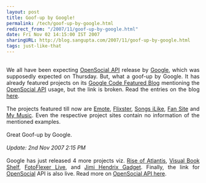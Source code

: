 ```yaml
---
layout: post
title: Goof-up by Google!
permalink: /tech/goof-up-by-google.html
redirect_from: "/2007/11/goof-up-by-google.html"
date: Fri Nov 02 14:15:00 IST 2007
sharingURL: http://blog.sangupta.com/2007/11/goof-up-by-google.html
tags: just-like-that
---
```


<div align="justify">
    <br>We all have been expecting 
    <a href="http://code.google.com/apis/opensocial" title="OpenSocial">OpenSocial API</a> release by 
    <a href="http://www.google.com/" title="Google">Google</a>, which was supposedly expected on Thursday. But, what a goof-up by Google. It has already featured projects on its 
    <a href="http://google-code-featured.blogspot.com/" title="Google Code Featured Blog">Google Code Featured Blog</a> mentioning the 
    <a href="http://code.google.com/apis/opensocial/">OpenSocial API</a> usage, but the link is broken. Read the entries on the blog 
    <a href="http://google-code-featured.blogspot.com/2007_11_01_archive.html" title="Blog entries for November">here</a>.
    <br>
    <br>The projects featured till now are 
    <a href="http://google-code-featured.blogspot.com/2007/11/emote.html" title="Emote">Emote</a>, 
    <a href="http://google-code-featured.blogspot.com/2007/11/flixster.html" title="Flixster">Flixster</a>, 
    <a href="http://google-code-featured.blogspot.com/2007/11/songs-ilike.html" title="Songs iLike">Songs iLike</a>, 
    <a href="http://google-code-featured.blogspot.com/2007/11/fan-site.html" title="Fan Site">Fan Site</a> and 
    <a href="http://google-code-featured.blogspot.com/2007/11/my-music.html" title="My Music">My Music</a>. Even the respective project sites contain no information of the mentioned examples.
    <br>
    <br>Great Goof-up by Google.
    <br>
    <br>
    <i>Update: 2nd Nov 2007 2:15 PM</i>
    <br>
    <br>Google has just released 4 more projects viz. 
    <a href="http://google-code-featured.blogspot.com/2007/11/rise-of-atlantis.html" title="Rise of Atlantis">Rise of Atlantis</a>, 
    <a href="http://google-code-featured.blogspot.com/2007/11/visual-bookshelf.html" title="Visual Bookshelf">Visual Book Shelf</a>, 
    <a href="http://google-code-featured.blogspot.com/2007/11/fotoflexer-live.html" title="FotoFlexer Live">FotoFlexer Live</a>, and 
    <a href="http://google-code-featured.blogspot.com/2007/11/jimi-hendrix-gadget.html" title="Jimi Hendrix Gadget">Jimi Hendrix Gadget</a>. Finally, the link for 
    <a href="http://code.google.com/apis/opensocial/">OpenSocial</a> API is also live. Read more on 
    <a href="http://code.google.com/apis/opensocial/">OpenSocial API here</a>.
    <br>
</div>
